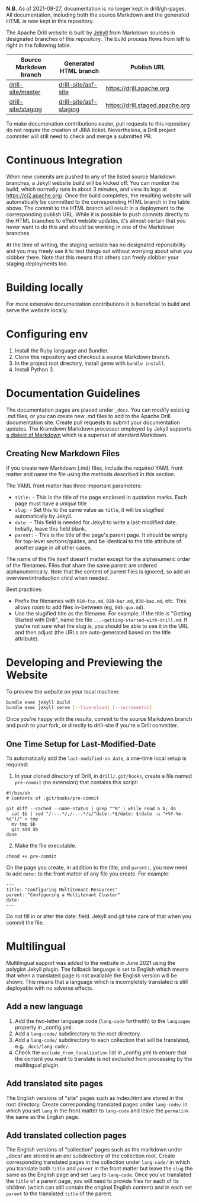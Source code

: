 **N.B.** As of 2021-08-27, documentation is no longer kept in drill/gh-pages.  All documentation, including both the source Markdown and the generated HTML is now kept in this repository.

The Apache Drill website is built by [Jekyll](http://jekyllrb.com/) from Markdown sources in designated branches of this repository.  The build process flows from left to right in the following table.

| Source Markdown branch                                                  | Generated HTML branch                                                           | Publish URL                     |
| ----------------------------------------------------------------------- | ------------------------------------------------------------------------------- | ------------------------------- |
| [drill-site/master](https://github.com/apache/drill-site/tree/master)   | [drill-site/asf-site](https://github.com/apache/drill-site/tree/asf-site)       | https://drill.apache.org        |
| [drill-site/staging](https://github.com/apache/drill-site/tree/staging) | [drill-site/asf-staging](https://github.com/apache/drill-site/tree/asf-staging) | https://drill.staged.apache.org |

To make documenation contributions easier, pull requests to this repository do not require the creation of JIRA ticket.  Nevertheless, a Drill project commiter will still need to check and merge a submitted PR.

# Continuous Integration

When new commits are pushed to any of the listed source Markdown branches, a Jekyll website build will be kicked off.  You can monitor the build, which normally runs in about 3 minutes, and view its logs at https://ci2.apache.org/.  Once the build completes, the resulting website will automatically be committed to the corresponding HTML branch in the table above.  The commit to the HTML branch will result in a deployment to the corresponding publish URL.  While it is possible to push commits directly to the HTML branches to effect website updates, it's almost certain that you never want to do this and should be working in one of the Markdown branches.

At the time of writing, the staging website has no designated reponsibility and you may freely use it to test things out without worrying about what you clobber there.  Note that this means that others can freely clobber your staging deployments too.

# Building locally

For more extensive documentation contributions it is beneficial to build and serve the website locally.

# Configuring env

1. Install the Ruby language and Bundler.
2. Clone this repository and checkout a source Markdown branch.
3. In the project root directory, install gems with `bundle install`.
4. Install Python 3.

# Documentation Guidelines

The documentation pages are placed under `_docs`. You can modify existing .md files, or you can create new .md files to add to the Apache Drill documentation site. Create pull requests to submit your documentation updates. The Kramdown Markdown processor employed by Jekyll supports [a dialect of Markdown](https://kramdown.gettalong.org/quickref.html) which is a superset of standard Markdown.

## Creating New Markdown Files

If you create new Markdown (.md) files, include the required YAML front matter and name the file using the methods described in this section.

The YAML front matter has three important parameters:

- `title:` - This is the title of the page enclosed in quotation marks. Each page must have a _unique_ title
- `slug:` - Set this to the same value as `title`, it will be slugified automatically by Jekyll.
- `date:` - This field is needed for Jekyll to write a last-modified date. Initially, leave this field blank.
- `parent:` - This is the title of the page's parent page. It should be empty for top-level sections/guides, and be identical to the title attribute of another page in all other cases.

The name of the file itself doesn't matter except for the alphanumeric order of the filenames. Files that
share the same parent are ordered alphanumerically. Note that the content of parent files is ignored, so add an
overview/introduction child when needed.

Best practices:

- Prefix the filenames with `010-foo.md`, `020-bar.md`, `030-baz.md`, etc. This allows room to add files in-between
  (eg, `005-qux.md`).
- Use the slugified title as the filename. For example, if the title is "Getting Started with
  Drill", name the file `...-getting-started-with-drill.md`. If you're not sure what the slug is, you should be
  able to see it in the URL and then adjust (the URLs are auto-generated based on the title attribute).

# Developing and Previewing the Website

To preview the website on your local machine:

```bash
bundle exec jekyll build
bundle exec jekyll serve [--livereload] [--incremental]
```

Once you're happy with the results, commit to the source Markdown branch and push to your fork, or directly to drill-site if you're a Drill committer.

## One Time Setup for Last-Modified-Date

To automatically add the `last-modified-on date`, a one-time local setup is required:

1.  In your cloned directory of Drill, in `drill/.git/hooks`, create a file named `pre-commit` (no extension) that contains this script:

```
#!/bin/sh
# Contents of .git/hooks/pre-commit

git diff --cached --name-status | grep "^M" | while read a b; do
  cat $b | sed "/---.*/,/---.*/s/^date:.*$/date: $(date -u "+%Y-%m-%d")/" > tmp
  mv tmp $b
  git add $b
done
```

2. Make the file executable.

```
chmod +x pre-commit
```

On the page you create, in addition to the title, and `parent:`, you now need to add `date:` to the front matter of any file you create. For example:

```
---
title: "Configuring Multitenant Resources"
parent: "Configuring a Multitenant Cluster"
date:
---
```

Do not fill in or alter the date: field. Jekyll and git take care of that when you commit the file.

# Multilingual

Multilingual support was added to the website in June 2021 using the polyglot Jekyll plugin. The fallback language is set to English which means that when a translated page is not available the English version will be shown. This means that a language which is incompletely translated is still deployable with no adverse effects.

## Add a new language

1. Add the two-letter language code (`lang-code` forthwith) to the `languages` property in \_config.yml.
2. Add a `lang-code/` subdirectory to the root directory.
3. Add a `lang-code/` subdirectory to each collection that will be translated, e.g. `_docs/lang-code/`.
4. Check the `exclude_from_localization` list in \_config.yml to ensure that the content you
   want to translate is not excluded from processing by the multlingual plugin.

## Add translated site pages

The English versions of "site" pages such as index.html are stored in the root directory. Create corresponding translated pages under `lang-code/` in which you set `lang` in the front matter to `lang-code` and leave the `permalink` the same as the English page.

## Add translated collection pages

The English versions of "collection" pages such as the markdown under \_docs/ are stored in an en/ subdirectory of the collection root. Create corresponding translated pages in the collection under `lang-code/` in which you translate both `title` and `parent` in the front matter but leave the `slug` the same as the English page and set `lang` to `lang-code`. Once you've translated the `title` of a parent page, you will need to provide files for each of its children (which can still contain the original English content) and in each set `parent` to the translated `title` of the parent.


